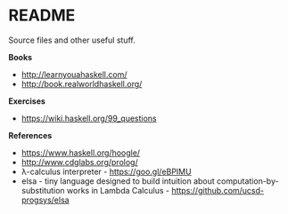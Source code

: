 # README

Source files and other useful stuff.

**Books**

 - http://learnyouahaskell.com/
 - http://book.realworldhaskell.org/

**Exercises**
 
 - https://wiki.haskell.org/99_questions

**References**
 
 - https://www.haskell.org/hoogle/
 - http://www.cdglabs.org/prolog/
 - λ-calculus interpreter - https://goo.gl/eBPIMU
 - elsa - tiny language designed to build intuition about computation-by-substitution works in Lambda Calculus - https://github.com/ucsd-progsys/elsa
